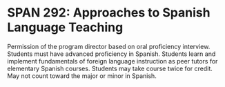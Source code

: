 # SPAN 292: Approaches to Spanish Language Teaching

Permission of the program director based on oral proficiency interview. Students must have advanced proficiency in Spanish. Students learn and implement fundamentals of foreign language instruction as peer tutors for elementary Spanish courses. Students may take course twice for credit. May not count toward the major or minor in Spanish.